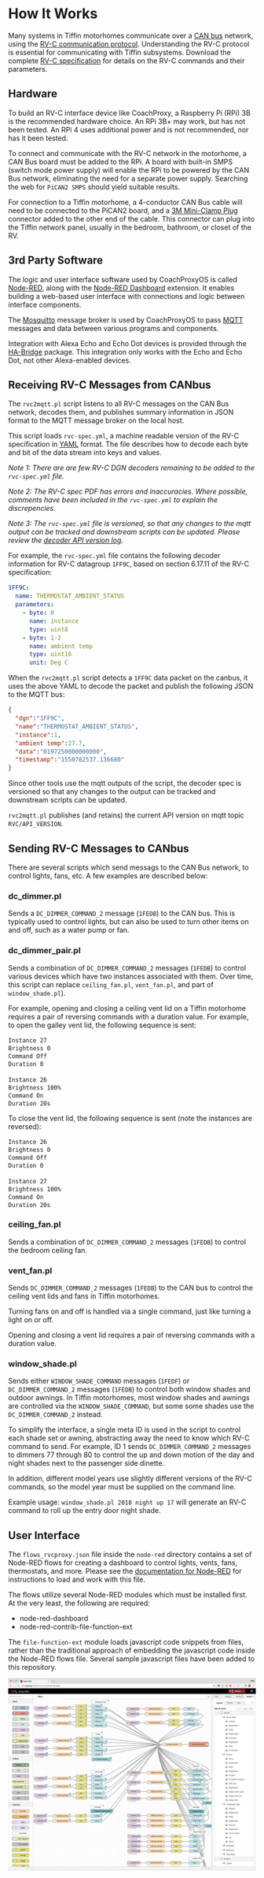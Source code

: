 How It Works
============

Many systems in Tiffin motorhomes communicate over a [CAN
bus](https://en.wikipedia.org/wiki/CAN_bus) network, using the [RV-C
communication protocol](https://en.wikipedia.org/wiki/RV-C).
Understanding the RV-C protocol is essential for communicating with
Tiffin subsystems. Download the complete [RV-C
specification](http://www.rv-c.com/?q=node/75) for details on the
RV-C commands and their parameters.

Hardware
--------

To build an RV-C interface device like CoachProxy, a Raspberry Pi (RPi)
3B is the recommended hardware choice. An RPi 3B+ may work, but has not
been tested. An RPi 4 uses additional power and is not recommended, nor
has it been tested.

To connect and communicate with the RV-C network in the motorhome, a CAN
Bus board must be added to the RPi. A board with built-in SMPS (switch
mode power supply) will enable the RPi to be powered by the CAN Bus
network, eliminating the need for a separate power supply. Searching the
web for `PiCAN2 SMPS` should yield suitable results.

For connection to a Tiffin motorhome, a 4-conductor CAN Bus cable will
need to be connected to the PiCAN2 board, and a
[3M Mini-Clamp Plug](https://www.digikey.com/product-detail/en/3m/37104-2165-000%20FL%20100/3M155844-ND/1238214)
connector added to the other end of the cable. This connector can plug
into the Tiffin network panel, usually in the bedroom, bathroom, or
closet of the RV.

3rd Party Software
------------------

The logic and user interface software used by CoachProxyOS is called
[Node-RED](https://nodered.org/), along with the [Node-RED
Dashboard](https://github.com/node-red/node-red-dashboard) extension. It
enables building a web-based user interface with connections and logic
between interface components.

The [Mosquitto](https://mosquitto.org/) message broker is used by
CoachProxyOS to pass [MQTT](http://mqtt.org/) messages and data between
various programs and components.

Integration with Alexa Echo and Echo Dot devices is provided through the
[HA-Bridge](https://github.com/bwssytems/ha-bridge) package. This
integration only works with the Echo and Echo Dot, not other
Alexa-enabled devices.

Receiving RV-C Messages from CANbus
-----------------------------------

The `rvc2mqtt.pl` script listens to all RV-C messages on the CAN Bus
network, decodes them, and publishes summary information in JSON format
to the MQTT message broker on the local host.

This script loads `rvc-spec.yml`, a machine readable version of the RV-C
specification in [YAML](https://yaml.org/spec/1.2/spec.html) format.
The file describes how to decode each byte and bit of the data stream
into keys and values.

_Note 1: There are are few RV-C DGN decoders remaining to be added to
the `rvc-spec.yml` file._

_Note 2: The RV-C spec PDF has errors and inaccuracies. Where possible,
comments have been included in the `rvc-spec.yml` to explain the
discrepencies._

_Note 3: The `rvc-spec.yml` file is versioned, so that any changes to
the mqtt output can be tracked and downstream scripts can be updated.
Please review the [decoder API version log](rvc2mqtt-api-versions.md)._

For example, the `rvc-spec.yml` file contains the following decoder
information for RV-C datagroup `1FF9C`, based on section 6.17.11 of the
RV-C specification:

```yaml
1FF9C:
  name: THERMOSTAT_AMBIENT_STATUS
  parameters:
    - byte: 0
      name: instance
      type: uint8
    - byte: 1-2
      name: ambient temp
      type: uint16
      unit: Deg C
```

When the `rvc2mqtt.pl` script detects a `1FF9C` data packet on the canbus,
it uses the above YAML to decode the packet and publish the following JSON
to the MQTT bus:

```json
{
  "dgn":"1FF9C",
  "name":"THERMOSTAT_AMBIENT_STATUS",
  "instance":1,
  "ambient temp":27.7,
  "data":"0197250000000000",
  "timestamp":"1550782537.136680"
}
```

Since other tools use the mqtt outputs of the script, the decoder spec
is versioned so that any changes to the output can be tracked and
downstream scripts can be updated.

`rvc2mqtt.pl` publishes (and retains) the current API version on mqtt
topic `RVC/API_VERSION`.

Sending RV-C Messages to CANbus
-----------------------------------

There are several scripts which send messags to the CAN Bus network, to
control lights, fans, etc. A few examples are described below:

### dc_dimmer.pl

Sends a `DC_DIMMER_COMMAND_2` message (`1FEDB`) to the CAN bus. This is
typically used to control lights, but can also be used to turn other
items on and off, such as a water pump or fan.

### dc_dimmer_pair.pl

Sends a combination of `DC_DIMMER_COMMAND_2` messages (`1FEDB`) to
control various devices which have two instances associated with them.
Over time, this script can replace `ceiling_fan.pl`, `vent_fan.pl`, and
part of `window_shade.pl`).

For example, opening and closing a ceiling vent lid on a Tiffin
motorhome requires a pair of reversing commands with a duration value.
For example, to open the galley vent lid, the following sequence is
sent:

```
Instance 27
Brightness 0
Command Off
Duration 0

Instance 26
Brightness 100%
Command On
Duration 20s
```

To close the vent lid, the following sequence is sent (note the
instances are reversed):

```
Instance 26
Brightness 0
Command Off
Duration 0

Instance 27
Brightness 100%
Command On
Duration 20s
```

### ceiling_fan.pl

Sends a combination of `DC_DIMMER_COMMAND_2` messages (`1FEDB`) to
control the bedroom ceiling fan.

### vent_fan.pl

Sends `DC_DIMMER_COMMAND_2` messages (`1FEDB`) to the CAN bus to control
the ceiling vent lids and fans in Tiffin motorhomes.

Turning fans on and off is handled via a single command, just like
turning a light on or off.

Opening and closing a vent lid requires a pair of reversing commands
with a duration value.

### window_shade.pl

Sends either `WINDOW_SHADE_COMMAND` messages (`1FEDF`) or
`DC_DIMMER_COMMAND_2` messages (`1FEDB`) to control both window shades
and outdoor awnings. In Tiffin motorhomes, most window shades and
awnings are controlled via the `WINDOW_SHADE_COMMAND`, but some some
shades use the `DC_DIMMER_COMMAND_2` instead.

To simplify the interface, a single meta ID is used in the script to
control each shade set or awning, abstracting away the need to know
which RV-C command to send. For example, ID 1 sends
`DC_DIMMER_COMMAND_2` messages to dimmers 77 through 80 to control the
up and down motion of the day and night shades next to the passenger
side dinette.

In addition, different model years use slightly different versions of
the RV-C commands, so the model year must be supplied on the command
line.

Example usage: `window_shade.pl 2018 night up 17` will generate an RV-C
command to roll up the entry door night shade.

User Interface
--------------

The `flows_rvcproxy.json` file inside the `node-red` directory contains
a set of Node-RED flows for creating a dashboard to control lights,
vents, fans, thermostats, and more. Please see the [documentation for
Node-RED](https://nodered.org/docs/) for instructions to load and work
with this file.

The flows utilize several Node-RED modules which must be installed
first. At the very least, the following are required:

* node-red-dashboard
* node-red-contrib-file-function-ext

The `file-function-ext` module loads javascript code snippets from
files, rather than the traditional approach of embedding the javascript
code inside the Node-RED flows file. Several sample javascript files
have been added to this repository.

![Node-RED Flows](images/flows-1.jpg)
